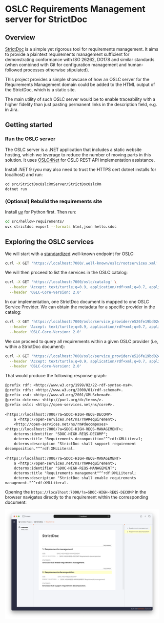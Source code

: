 # OSLC Requirements Management server for StrictDoc

## Overview

[StrictDoc](https://github.com/strictdoc-project/strictdoc) is a simple yet rigorous tool for requirements management. It aims to provide a plaintext requirements management sufficient for demonstrating conformance with ISO 26262, DO178 and similar standards (when combined with Git for configuration management and human-followed processes otherwise stipulated).

This project provides a simple showcase of how an OSLC server for the Requirements Management domain could be added to the HTML output of the StrictDoc, which is a static site.

The main utility of such OSLC server would be to enable traceability with a higher fidelity than just pasting permanent links in the description field, e.g. in Jira.

## Getting started

### Run the OSLC server

The OSLC server is a .NET application that includes a static website hosting, which we leverage to reduce the number of moving parts in this solution. It uses [OSLC4Net](https://github.com/OSLC/oslc4net) for OSLC REST API implementation assistance.

Install .NET 9 (you may also need to trust the HTTPS cert dotnet installs for localhost) and run:

```
cd src/StrictDocOslcRmServer/StrictDocOslcRm
dotnet run
```

### (Optional) Rebuild the requirements site

Install [uv](https://docs.astral.sh/uv/) for Python first. Then run:

```sh
cd src/hellow-requirements/
uvx strictdoc export --formats html,json hello.sdoc
```


## Exploring the OSLC services

We will start with a [standardized](https://www.iana.org/assignments/well-known-uris/well-known-uris.xhtml) well-known endpoint for OSLC:

```sh
curl -X GET 'https://localhost:7000/.well-known/oslc/rootservices.xml'
```

We will then proceed to list the services in the OSLC catalog:

```sh
curl -X GET 'https://localhost:7000/oslc/catalog' \
  --header 'Accept: text/turtle;q=0.9, application/rdf+xml;q=0.7, application/ld+json;q=0.5, application/n-triples;q=0.3' \
  --header 'OSLC-Core-Version: 2.0'
```

In our implementation, one StrictDoc document is mapped to one OSLC Service Provider. We can obtain the metadata for a specific provider in the catalog:

```sh
curl -X GET 'https://localhost:7000/oslc/service_provider/e526fe19bd024f2ea7c84b9bccaf1243' \
  --header 'Accept: text/turtle;q=0.9, application/rdf+xml;q=0.7, application/ld+json;q=0.5, application/n-triples;q=0.3' \
  --header 'OSLC-Core-Version: 2.0'
```

We can proceed to query all requirements within a given OSLC provider (i.e, within a StrictDoc document):

```sh
curl -X GET 'https://localhost:7000/oslc/service_provider/e526fe19bd024f2ea7c84b9bccaf1243/requirements' \
  --header 'Accept: text/turtle;q=0.9, application/rdf+xml;q=0.7, application/ld+json;q=0.5, application/n-triples;q=0.3' \
  --header 'OSLC-Core-Version: 2.0'
```

That would produce the following response graph:


```turtle
@prefix rdf: <http://www.w3.org/1999/02/22-rdf-syntax-ns#>.
@prefix rdfs: <http://www.w3.org/2000/01/rdf-schema#>.
@prefix xsd: <http://www.w3.org/2001/XMLSchema#>.
@prefix dcterms: <http://purl.org/dc/terms/>.
@prefix oslc: <http://open-services.net/ns/core#>.

<https://localhost:7000/?a=SDOC-HIGH-REQS-DECOMP> 
    a <http://open-services.net/ns/rm#Requirement>;
    <http://open-services.net/ns/rm#decomposes> <https://localhost:7000/?a=SDOC-HIGH-REQS-MANAGEMENT>;
    dcterms:identifier "SDOC-HIGH-REQS-DECOMP";
    dcterms:title "Requirements decomposition"^^rdf:XMLLiteral;
    dcterms:description "StrictDoc shall support requirement decomposition."^^rdf:XMLLiteral.

<https://localhost:7000/?a=SDOC-HIGH-REQS-MANAGEMENT> 
    a <http://open-services.net/ns/rm#Requirement>;
    dcterms:identifier "SDOC-HIGH-REQS-MANAGEMENT";
    dcterms:title "Requirements management"^^rdf:XMLLiteral;
    dcterms:description "StrictDoc shall enable requirements management."^^rdf:XMLLiteral.
```

Opening the `https://localhost:7000/?a=SDOC-HIGH-REQS-DECOMP` in the browser navigates directly to the requirement within the corresponding document:

![](./docs/static/req-2-open.png)

